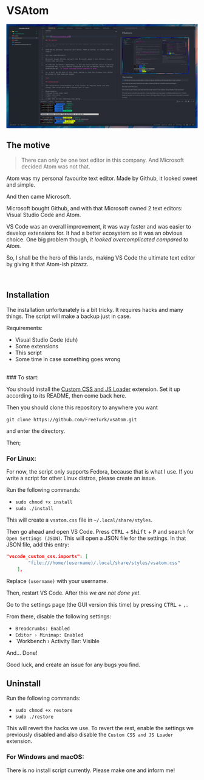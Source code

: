 VSAtom
=

![Screenshot](assets/screenshot.png)

## The motive

>There can only be one text editor in this company. And Microsoft decided Atom was not that.

Atom was my personal favourite text editor. Made by Github, it looked sweet and simple.

And then came Microsoft.

Microsoft bought Github, and with that Microsoft owned 2 text editors: Visual Studio Code and Atom.

VS Code was an overall improvement, it was way faster and was easier to develop extensions for. It had a better ecosystem so it was an obvious choice. One big problem though, _it looked overcomplicated compared to Atom._

So, I shall be the hero of this lands, making VS Code the ultimate text editor by giving it that Atom-ish pizazz.

<br>

## Installation

The installation unfortunately is a bit tricky. It requires hacks and many things. The script will make a backup just in case.

Requirements:
* Visual Studio Code (duh)
* Some extensions
* This script
* Some time in case something goes wrong
<br>
### To start:

You should install the [Custom CSS and JS Loader](https://marketplace.visualstudio.com/items?itemName=be5invis.vscode-custom-css) extension. Set it up according to its README, then come back here.

Then you should clone this repository to anywhere you want

```git clone https://github.com/FreeTurk/vsatom.git```

and enter the directory.

Then;

### For Linux:

For now, the script only supports Fedora, because that is what I use. If you write a script for other Linux distros, please create an issue.

Run the following commands:
* `sudo chmod +x install`
* `sudo ./install`

This will create a `vsatom.css` file in `~/.local/share/styles`.

Then go ahead and open VS Code. Press <kbd>CTRL</kbd> + <kbd>Shift</kbd> + <kbd>P</kbd> and search for `Open Settings (JSON)`. This will open a JSON file for the settings. In that JSON file, add this entry:

```JSON    
"vscode_custom_css.imports": [
        "file:///home/(username)/.local/share/styles/vsatom.css"
    ], 
```
Replace `(username)` with your username.

Then, restart VS Code. After this _we are not done yet_.

Go to the settings page (the GUI version this time) by pressing <kbd>CTRL</kbd> + <kbd>,</kbd>.

From there, disable the following settings:
* `Breadcrumbs: Enabled`
* `Editor › Minimap: Enabled`
* `Workbench › Activity Bar: Visible

And... Done!

Good luck, and create an issue for any bugs you find.

## Uninstall

Run the following commands:
* `sudo chmod +x restore`
* `sudo ./restore`

This will revert the hacks we use. To revert the rest, enable the settings we previously disabled and also disable the `Custom CSS and JS Loader` extension.

### For Windows and macOS:

There is no install script currently. Please make one and inform me!